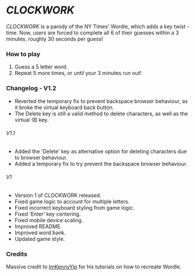 # *CLOCKWORK*
*CLOCKWORK* is a parody of the NY Times' Wordle, which adds a key twist - time. Now, users are forced to complete all 6 of their guesses within a 3 minutes, roughly 30 seconds per guess!

### How to play
1. Guess a 5 letter word.
2. Repeat 5 more times, or until your 3 minutes run out!

### Changelog - V1.2
* Reverted the temporary fix to prevent backspace browser behaviour, as it broke the virtual keyboard back button. 
* The Delete key is still a valid method to delete characters, as well as the virtual ⌫ key.

###### V1.1
* Added the 'Delete' key as alternative option for deleting characters due to browser behaviour.
* Added a temporary fix to try prevent the backspace browser behaviour.

###### V1
* Version 1 of CLOCKWORK released.
* Fixed game logic to account for multiple letters.
* Fixed incorrect keyboard styling from game logic.
* Fixed 'Enter' key centering.
* Fixed mobile device scaling.
* Improved README.
* Improved word bank.
* Updated game style.

### Credits
Massive credit to [ImKennyYip](https://github.com/ImKennyYip/Wordle) for his tutorials on how to recreate Wordle.